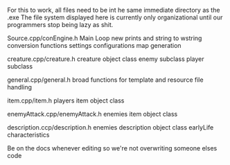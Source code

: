 For this to work, all files need to be int he same immediate directory as the .exe
The file system displayed here is currently only organizational until our programmers stop being lazy as shit.

Source.cpp/conEngine.h
  Main Loop
  new prints and string to wstring conversion functions
  settings configurations
  map generation
  
creature.cpp/creature.h
  creature object class
    enemy subclass
    player subclass

general.cpp/general.h
  broad functions for template and resource file handling

item.cpp/item.h
  players item object class

enemyAttack.cpp/enemyAttack.h
  enemies item object class

description.ccp/description.h
  enemies description object class
    earlyLife
    characteristics
 

Be on the docs whenever editing so we're not overwriting someone elses code
